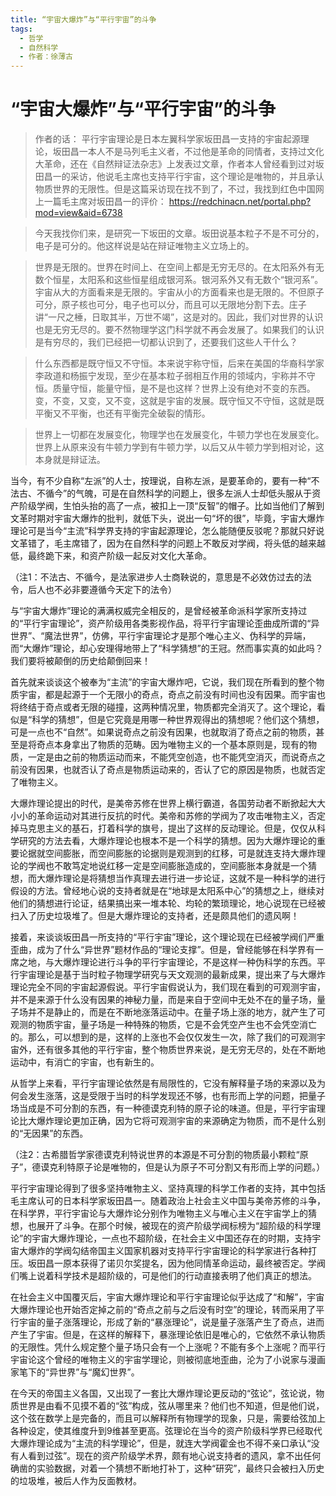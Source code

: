 ```yaml
---
title: “宇宙大爆炸”与“平行宇宙”的斗争
tags:
  - 哲学
  - 自然科学
  - 作者：徐薄古
---
```

# “宇宙大爆炸”与“平行宇宙”的斗争



> 作者的话：
> 平行宇宙理论是日本左翼科学家坂田昌一支持的宇宙起源理论，坂田昌一本人不是马列毛主义者，不过他是革命的同情者，支持过文化大革命，还在《自然辩证法杂志》上发表过文章，作者本人曾经看到过对坂田昌一的采访，他说毛主席也支持平行宇宙，这个理论是唯物的，并且承认物质世界的无限性。但是这篇采访现在找不到了，不过，我找到红色中国网上一篇毛主席对坂田昌一的评价：
> https://redchinacn.net/portal.php?mod=view&aid=6738

> 今天我找你们来，是研究一下坂田的文章。坂田说基本粒子不是不可分的，电子是可分的。他这样说是站在辩证唯物主义立场上的。


> 世界是无限的。世界在时间上、在空间上都是无穷无尽的。在太阳系外有无数个恒星，太阳系和这些恒星组成银河系。银河系外又有无数个“银河系”。宇宙从大的方面看来是无限的。宇宙从小的方面看来也是无限的。不但原子可分，原子核也可分，电子也可以分，而且可以无限地分割下去。庄子讲“一尺之棰，日取其半，万世不竭”，这是对的。因此，我们对世界的认识也是无穷无尽的。要不然物理学这门科学就不再会发展了。如果我们的认识是有穷尽的，我们已经把一切都认识到了，还要我们这些人干什么？


> 什么东西都是既守恒又不守恒。本来说宇称守恒，后来在美国的华裔科学家李政道和杨振宁发现，至少在基本粒子弱相互作用的领域内，宇称并不守恒。质量守恒，能量守恒，是不是也这样？世界上没有绝对不变的东西。变，不变，又变，又不变，这就是宇宙的发展。既守恒又不守恒，这就是既平衡又不平衡，也还有平衡完全破裂的情形。


> 世界上一切都在发展变化，物理学也在发展变化，牛顿力学也在发展变化。世界上从原来没有牛顿力学到有牛顿力学，以后又从牛顿力学到相对论，这本身就是辩证法。




当今，有不少自称“左派”的人士，按理说，自称左派，是要革命的，要有一种“不法古、不循今”的气魄，可是在自然科学的问题上，很多左派人士却低头服从于资产阶级学阀，生怕头抬的高了一点，被扣上一顶“反智”的帽子。比如当他们了解到文革时期对宇宙大爆炸的批判，就低下头，说出一句“坏的很”，毕竟，宇宙大爆炸理论可是当今“主流”科学界支持的宇宙起源理论，怎么能随便反驳呢？那就只好说文革错了，毛主席错了，因为在自然科学的问题上不敢反对学阀，将头低的越来越低，最终跪下来，和资产阶级一起反对文化大革命。


（注1：不法古、不循今，是法家进步人士商鞅说的，意思是不必效仿过去的法令，后人也不必非要遵循今天定下的法令）

与“宇宙大爆炸”理论的满满权威完全相反的，是曾经被革命派科学家所支持过的“平行宇宙理论”，资产阶级用各类影视作品，将平行宇宙理论歪曲成所谓的“异世界”、“魔法世界”，仿佛，平行宇宙理论才是那个唯心主义、伪科学的异端，而“大爆炸”理论，却心安理得地带上了“科学猜想”的王冠。然而事实真的如此吗？我们要将被颠倒的历史给颠倒回来！


首先就来谈谈这个被奉为“主流”的宇宙大爆炸吧，它说，我们现在所看到的整个物质宇宙，都是起源于一个无限小的奇点，奇点之前没有时间也没有因果。而宇宙也将终结于奇点或者无限的碰撞，这两种情况里，物质都完全消灭了。这个理论，看似是“科学的猜想”，但是它究竟是用哪一种世界观得出的猜想呢？他们这个猜想，可是一点也不“自然”。如果说奇点之前没有因果，也就取消了奇点之前的物质，甚至是将奇点本身拿出了物质的范畴。因为唯物主义的一个基本原则是，现有的物质，一定是由之前的物质运动而来，不能凭空创造，也不能凭空消灭，而说奇点之前没有因果，也就否认了奇点是物质运动来的，否认了它的原因是物质，也就否定了唯物主义。


大爆炸理论提出的时代，是美帝苏修在世界上横行霸道，各国劳动者不断掀起大大小小的革命运动对其进行反抗的时代。美帝和苏修的学阀为了攻击唯物主义，否定掉马克思主义的基石，打着科学的旗号，提出了这样的反动理论。但是，仅仅从科学研究的方法去看，大爆炸理论也根本不是一个科学的猜想。因为大爆炸理论的重要论据就空间膨胀，而空间膨胀的论据则是观测到的红移，可是就连支持大爆炸理论的学阀也不敢笃定地说红移一定是空间膨胀造成的，空间膨胀本身就是一个猜想，而大爆炸理论是将猜想当作真理去进行进一步论证，这就不是一种科学的进行假设的方法。曾经地心说的支持者就是在“地球是太阳系中心”的猜想之上，继续对他们的猜想进行论证，结果搞出来一堆本轮、均轮的繁琐理论，地心说现在已经被扫入了历史垃圾堆了。但是大爆炸理论的支持者，还是颇具他们的遗风啊！


接着，来谈谈坂田昌一所支持的“平行宇宙”理论，这个理论现在已经被学阀们严重歪曲，成为了什么“异世界”题材作品的“理论支撑”。但是，曾经能够在科学界有一席之地，与大爆炸理论进行斗争的平行宇宙理论，不是这样一种伪科学的东西。平行宇宙理论是基于当时粒子物理学研究与天文观测的最新成果，提出来了与大爆炸理论完全不同的宇宙起源假说。平行宇宙假说认为，我们现在看到的可观测宇宙，并不是来源于什么没有因果的神秘力量，而是来自于空间中无处不在的量子场，量子场并不是静止的，而是在不断地涨落运动中。在量子场上涨的地方，就产生了可观测的物质宇宙，量子场是一种特殊的物质，它是不会凭空产生也不会凭空消亡的。那么，可以想到的是，这样的上涨也不会仅仅发生一次，除了我们的可观测宇宙外，还有很多其他的平行宇宙，整个物质世界来说，是无穷无尽的，处在不断地运动中，有消亡的宇宙，也有新生的。


从哲学上来看，平行宇宙理论依然是有局限性的，它没有解释量子场的来源以及为何会发生涨落，这是受限于当时的科学发现还不够，也有形而上学的问题，把量子场当成是不可分割的东西，有一种德谟克利特的原子论的味道。但是，平行宇宙理论比大爆炸理论更加正确，因为它将可观测宇宙的来源确定为物质，而不是什么别的“无因果”的东西。


（注2：古希腊哲学家德谟克利特说世界的本源是不可分割的物质最小颗粒“原子”，德谟克利特原子论是唯物的，但是认为原子不可分割又有形而上学的问题。）

平行宇宙理论得到了很多坚持唯物主义、坚持真理的科学工作者的支持，其中包括毛主席认可的日本科学家坂田昌一。随着政治上社会主义中国与美帝苏修的斗争，在科学界，平行宇宙论与大爆炸论分别作为唯物主义与唯心主义在宇宙学上的猜想，也展开了斗争。在那个时候，被现在的资产阶级学阀标榜为“超阶级的科学理论”的宇宙大爆炸理论，一点也不超阶级，在社会主义中国还存在的时期，支持宇宙大爆炸的学阀勾结帝国主义国家机器对支持平行宇宙理论的科学家进行各种打压。坂田昌一原本获得了诺贝尔奖提名，因为他同情革命运动，最终被否定。学阀们嘴上说着科学技术是超阶级的，可是他们的行动直接表明了他们真正的想法。


在社会主义中国覆灭后，宇宙大爆炸理论和平行宇宙理论似乎达成了“和解”，宇宙大爆炸理论也开始否定掉之前的“奇点之前与之后没有时空”的理论，转而采用了平行宇宙的量子涨落理论，形成了新的“暴涨理论”，说是量子涨落产生了奇点，进而产生了宇宙。但是，在这样的解释下，暴涨理论依旧是唯心的，它依然不承认物质的无限性。凭什么规定整个量子场只会有一个上涨呢？不能有多个上涨呢？而平行宇宙论这个曾经的唯物主义的宇宙学理论，则被彻底地歪曲，沦为了小说家与漫画家笔下的“异世界”与“魔幻世界”。


在今天的帝国主义各国，又出现了一套比大爆炸理论更反动的“弦论”，弦论说，物质世界是由看不见摸不着的“弦”构成，弦从哪里来？他们也不知道，但是他们说，这个弦在数学上是完备的，而且可以解释所有物理学的现象，只是，需要给弦加上各种设定，使其维度升到9维甚至更高。弦理论在当今的资产阶级科学界已经取代大爆炸理论成为“主流的科学理论”，但是，就连大学阀霍金也不得不亲口承认“没有人看到过弦”。现在的资产阶级学术界，颇有地心说支持者的遗风，拿不出任何确凿的实验数据，对着一个猜想不断地打补丁，这种“研究”，最终只会被扫入历史的垃圾堆，被后人作为反面教材。


